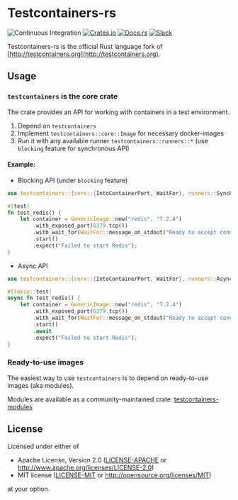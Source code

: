 # Testcontainers-rs

![Continuous Integration](https://github.com/testcontainers/testcontainers-rs/actions/workflows/ci.yml/badge.svg)
[![Crates.io](https://img.shields.io/crates/v/testcontainers.svg)](https://crates.io/crates/testcontainers)
[![Docs.rs](https://docs.rs/testcontainers/badge.svg)](https://docs.rs/testcontainers)
[![Slack](https://img.shields.io/badge/Slack-join-orange?style=flat&logo=slack&)](https://join.slack.com/t/testcontainers/shared_invite/zt-2gra37tid-n9xDJGjjVb7hMRanGjowkw)

Testcontainers-rs is the official Rust language fork of [http://testcontainers.org](http://testcontainers.org).

## Usage

### `testcontainers` is the core crate

The crate provides an API for working with containers in a test environment.

1. Depend on `testcontainers`
2. Implement `testcontainers::core::Image` for necessary docker-images
3. Run it with any available runner `testcontainers::runners::*` (use `blocking` feature for synchronous API)

#### Example:

- Blocking API (under `blocking` feature)

```rust
use testcontainers::{core::{IntoContainerPort, WaitFor}, runners::SyncRunner, GenericImage};

#[test]
fn test_redis() {
    let container = GenericImage::new("redis", "7.2.4")
        .with_exposed_port(6379.tcp())
        .with_wait_for(WaitFor::message_on_stdout("Ready to accept connections"))
        .start()
        .expect("Failed to start Redis");
}
```

- Async API

```rust
use testcontainers::{core::{IntoContainerPort, WaitFor}, runners::AsyncRunner, GenericImage};

#[tokio::test]
async fn test_redis() {
    let container = GenericImage::new("redis", "7.2.4")
        .with_exposed_port(6379.tcp())
        .with_wait_for(WaitFor::message_on_stdout("Ready to accept connections"))
        .start()
        .await
        .expect("Failed to start Redis");
}
```

### Ready-to-use images

The easiest way to use `testcontainers` is to depend on ready-to-use images (aka modules).

Modules are available as a community-maintained crate: [testcontainers-modules](https://github.com/testcontainers/testcontainers-rs-modules-community)

## License

Licensed under either of

- Apache License, Version 2.0
  ([LICENSE-APACHE](LICENSE-Apache-2.0) or http://www.apache.org/licenses/LICENSE-2.0)
- MIT license
  ([LICENSE-MIT](LICENSE-MIT) or http://opensource.org/licenses/MIT)

at your option.
